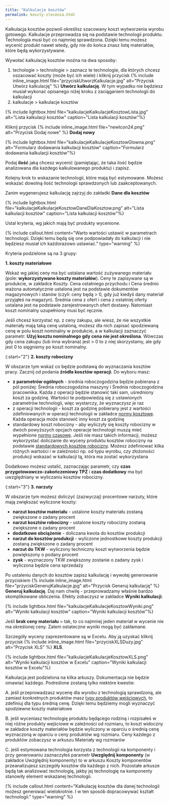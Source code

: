 ```yaml
---
title: "Kalkulacje kosztów"
permalink: koszty-zlecenia.html
---
```


Kalkulacja kosztów pozwoli określisz szacowany koszt wytworzenia wyrobu gotowego. Kalkulacje przeprowadza się na podstawie technologii produktu. Technologia musi być co najmniej sprawdzona. Dzięki temu możesz wycenić produkt nawet wtedy, gdy nie do końca znasz listę materiałów, które będą wykorzystywane. 

Wywołać kalkulację kosztów można na dwa sposoby:
1. techologie > technologie > zaznacz te technologie, dla których chcesz oszacować koszty (może być ich wiele) i kliknij przycisk {% include inline_image.html file="przyciskUtworzKalkulacje.jpg" alt="Przycisk Utwórz kalkulację" %} **Utwórz kalkulację**. W tym wypadku nie będziesz musiał wykonać opisanego niżej kroku z zaciąganiem technologii do kalkulacji  
2. kalkulacje > kalkulacje kosztów 

{% include lightbox.html file="kalkulacjeKalkulacjeKosztowLista.jpg" alt="Lista kalkulacji kosztów" caption="Lista kalkulacji kosztów"%}

Kliknij przycisk {% include inline_image.html file="newIcon24.png" alt="Przycisk Dodaj nowe" %} **Dodaj nowy**

{% include lightbox.html file="kalkulacjeKalkulacjeKosztowGlowna.png" alt="Formularz dodawania kalkulacji kosztów" caption="Formularz dodawania kalkulacji kosztów"%}

Podaj **ilość** jaką chcesz wycenić (pamiętając, że taka ilość będzie analizowana dla każdego kalkulowanego produktu) i zapisz.

Kolejny krok to wskazanie technologii, które mają być estymowane. Możesz wskazać dowolną ilość technologii sprawdzonych lub zaakceptowanych. 

Zanim wygenerujesz kalkulację zajrzyj do zakładki **Dane dla kosztów**

{% include lightbox.html file="kalkulacjeKalkulacjeKosztowDaneDlaKosztow.png" alt="Lista kalkulacji kosztów" caption="Lista kalkulacji kosztów"%}

Ustal kryteria, wg jakich mają być produkty wycenione. 

{% include callout.html content="Warto wartości ustawić w parametrach technologii. Dzięki temu będą się one podpowiadały do kalkulacji i nie będziesz musiał ich każdorazowo ustawiać." type="warning" %}

Kryteria podzielone są na 3 grupy:

**1. koszty materiałowe**

Wskaż wg jakiej ceny ma być ustalana wartość zużywanego materiału (pole: **wykorzystywane koszty materiałów**). Ceny te zapisywane są w produkcie, w zakładce Koszty. Cena ostatniego przychodu i Cena średnio ważona automatycznie ustalona jest na podstawie dokumentów magazynowych i stanów (czyli: ceny będą > 0, gdy już kiedyś dany materiał przyjąłeś na magazyn). Średnia cena z ofert i cena z ostatniej oferty ustalana jest na podstawie zarejestrowanych ofert dostawy. Natomiast koszt nominalny uzupełniony musi być ręcznie. 

Jeśli chcesz korzystać np. z ceny zakupu, ale wiesz, że nie wszystkie materiały mają taką cenę ustaloną, możesz dla nich zapisać spodziewaną cenę w polu koszt nominalny w produkcie, a w kalkulacji zaznaczyć parametr: **Użyj kosztu nominalnego gdy cena nie jest określona**. Wówczas gdy cena zakupu (lub inna wybrana) jest > 0 to z niej skorzystamy, ale gdy jest 0 to sięgniemy po koszt nominalny.

{:start="2"}
**2. koszty robocizny**

W obszarze tym wskaż co będzie podstawą do wyznaczania kosztów pracy. Zacznij od podania **źródła kosztów operacji**. Do wyboru masz:
- **z parametrów ogólnych** - średnia roboczogodzina będzie pobierana z pól poniżej: Średnia roboczogodzina maszyny i Średnia roboczogodzina pracownika. Każda z operacji będzie stanowić taki sam, uśredniony koszt za godzinę. Wartości te podpowiedzą się z ustawionych parametrów technologii, więc wystarczy, że wyznaczysz je raz
- z operacji technologii - koszt za godzinę pobierany jest z wartości zdefiniowanych w operacji technologii w zakładce [normy kosztowe](/normy-kosztowe). Każda operacja może stanowić inny koszt za godzinę
- standardowy koszt robocizny - aby wyliczyły się koszty robocizny w dwóch powyższych opcjach operacje technologii muszą mieć wypełnione [normy czasowe](/normy-czasowe). Jeśli nie masz takich informacji, możesz wykorzystać doliczanie do wyceny produktu kosztów robocizny na podstawie [standardowych kosztów robocizny](/standardowe-koszty-robocizny). Możesz zdefiniować kilka różnych wartości i w zależności np. od typu wyrobu, czy złożoności produkcji wskazać w kalkulacji tą, która ma zostać wykorzystana

Dodatkowo możesz ustalić, zaznaczając parametr, czy **czas przygotowawczo-zakończeniowy TPZ** i **czas dodatkowy** ma być uwzględniany w wyliczaniu kosztów robocizny.

{:start="3"}
**3. narzuty**

W obszarze tym możesz doliczyć (zazwyczaj) procentowe narzuty, które mają zwiększać wyliczone koszty:

- **narzut kosztów materiału** - ustalone koszty materiału zostaną zwiększone o zadany procent
- **narzut kosztów robocizny** - ustalone koszty robocizny zostaną zwiększone o zadany procent
- **dodatkowe obciążenie** - doliczana kwota do kosztów produkcji
- **narzut do kosztów produkcji** - wyliczone jednostkowe koszty produkcji zostaną zwiększone o zadany procent
- **narzut do TKW** - wyliczony techniczny koszt wytworzenia będzie powiększony o podany procent
- **zysk** - wyznaczony TKW zwiększony zostanie o zadany zysk i wyliczona będzie cena sprzedaży


Po ustaleniu danych do kosztów zapisz kalkulację i wywołaj generowanie przyciskiem {% include inline_image.html file="przyciskGenerujKalkulacje.jpg" alt="Przycisk Generuj kalkulację" %} **Generuj kalkulację**. Daj nam chwilę - przeprowadzamy właśnie bardzo skomplikowane obliczenia. Efekty zobaczysz w zakładce **Wyniki kalkulacji**:

{% include lightbox.html file="kalkulacjeKalkulacjeKosztowWyniki.png" alt="Wyniki kalkulacji kosztów" caption="Wyniki kalkulacji kosztów"%}

Jeśli **brak ceny materiału** = tak, to co najmniej jeden materiał w wycenie nie ma określonej ceny. Zatem ostateczne wyniki mogą być zakłamane.

Szczegóły wyceny zaprezentowane są w Excelu. Aby ją uzyskać kliknij przycisk {% include inline_image.html file="przyciskXLSDuzy.jpg" alt="Przycisk XLS" %} **XLS**.

{% include lightbox.html file="kalkulacjeKalkulacjeKosztowXLS.png" alt="Wyniki kalkulacji kosztów w Excelu" caption="Wyniki kalkulacji kosztów w Excelu"%}

Kalkulacja jest podzielona na kilka arkuszy. Dokumentacja nie będzie omawiać każdego. Podreślone zostaną tylko niektóre kwestie:

A. jeśli przeprowadzasz wycenę dla wyrobu z technologią sprawdzoną, ale zamiast konkretnych produktów masz [typy produktów wejściowych](/typy-produktu-wejsciowego), to zdefiniuj dla typu średnią cenę. Dzięki temu będziemy mogli wyznaczyć spodziewne koszty materiałowe

B. jeśli wyceniasz technologię produktu będącego rodziną i rozpisałeś w niej różne produkty wejściowe w zależności od rozmiaru, to koszt widoczny w zakładce koszty materiałów będzie wyliczony w oparciu o średnią cenę wyznaczoną w oparciu o ceny produktów wg rozmiaru. Ceny każdego z produktów zobaczysz w arkuszu Materiały wg rozmiarów

C. jeśli estymowana technologia korzysta z technologii na komponenty i przy generowaniu zaznaczyłeś parametr **Uwzględnij komponenty** (w zakładce Uwzględnij komponenty) to w arkuszu Koszty komponentów przeanalizujesz szczegóły kosztów dla każdego z nich. Pozostałe arkusze będą tak analizować technologię, jakby jej technologię na komponenty stanowiły element wskazanej technologii.

{% include callout.html content="Kalkulację kosztów dla danej technologii możesz generować wielokrotnie. I w ten sposób dopracowywać kształt technologii." type="warning" %}


